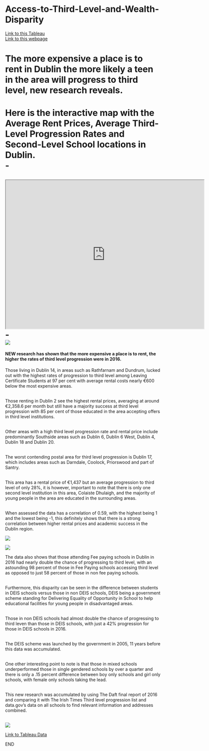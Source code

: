 # Access-to-Third-Level-and-Wealth-Disparity

[Link to this Tableau](https://public.tableau.com/views/TLPRate/Scatterplot?:embed=y&:display_count=yes&:origin=viz_share_link)
<br/>
[Link to this webpage](https://aoifehoran97.github.io/Access-to-Third-Level-and-Wealth-Disparity/)

<h1>The more expensive a place is to rent in Dublin the more likely a teen in the area will progress to third level, new research reveals.<h1>  
  
 <strong> Here is the interactive map with the Average Rent Prices, Average Third-Level Progression Rates and Second-Level School locations in Dublin.</strong><br/>
 -<br/>
 

 

<iframe src="https://www.google.com/maps/d/u/0/embed?mid=11Z7C4pZofy8x8XIXdGq5rym34vl6tTBZ" width="640" height="480">  </iframe>  
<br/>
-<br/>


<img src="images/Scatterplot.png">


<h4>NEW research has shown that the more expensive a place is to rent, the higher the rates of third level progression were in 2016. 
</h4>  

Those living in Dublin 14, in areas such as Rathfarnam and Dundrum, lucked out with the highest rates of progression to third level among Leaving Certificate Students at 97 per cent with average rental costs nearly €600 below the most expensive areas.<br/>
<br/>

Those renting in Dublin 2 see the highest rental prices, averaging at around €2,358.6 per month but still have a majority success at third level progression with 85 per cent of those educated in the area accepting offers in third level institutions.<br/>
<br/>

Other areas with a high third level progression rate and rental price include predominantly Southside areas such as Dublin 6, Dublin 6 West, Dublin 4, Dublin 18 and Dublin 20.<br/>
<br/>

The worst contending postal area for third level progression is Dublin 17, which includes areas such as Darndale, Coolock, Priorswood and part of Santry.<br/>
<br/>

This area has a rental price of €1,437 but an average progression to third level of only 28%, it is however, important to note that there is only one second level institution in this area, Colaiste Dhulaigh, and the majority of young people in the area are educated in the surrounding areas.<br/>
<br/>

When assessed the data has a correlation of 0.59, with the highest being 1 and the lowest being -1, this definitely shows that there is a strong correlation between higher rental prices and academic success in the Dublin region.<br/>


<img src="images/feepaying.png">  

<img src="images/DEIS.png"><br/>

The data also shows that those attending Fee paying schools in Dublin in 2016 had nearly double the chance of progressing to third level, with an astounding 98 percent of those in Fee Paying schools accessing third level as opposed to just 58 percent of those in non fee paying schools.<br/>
<br/>

Furthermore, this disparity can be seen in the difference between students in DEIS schools versus those in non DEIS schools, DEIS being a government scheme standing for Delivering Equality of Opportunity in School to help educational facilities for young people in disadvantaged areas. <br/>
<br/>

Those in non DEIS schools had almost double the chance of progressing to third leven than those in DEIS schools, with just a 42% progression for those in DEIS schools in 2016.<br/>
<br/>

The DEIS scheme was launched by the government in 2005, 11 years before this data was accumulated.<br/>
<br/>

One other interesting point to note is that those in mixed schools underperformed those in single gendered schools by over a quarter and there is only a .15 percent difference between boy only schools and girl only schools, with female only schools taking the lead.<br/>
<br/>

This new research was accumulated by using The Daft final report of 2016 and comparing it with  The Irish Times Third level progression list and data.gov’s data on all schools to find relevant information and addresses combined.<br/>
<br/>
 

<img src="images/gender.png"><br/>

[Link to Tableau Data](https://public.tableau.com/views/TLPRate/Scatterplot?:embed=y&:display_count=yes&:origin=viz_share_link)
<br/>

END
